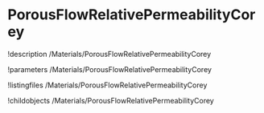 <!-- MOOSE Documentation Stub: Remove this when content is added. -->

# PorousFlowRelativePermeabilityCorey
!description /Materials/PorousFlowRelativePermeabilityCorey

!parameters /Materials/PorousFlowRelativePermeabilityCorey

!listingfiles /Materials/PorousFlowRelativePermeabilityCorey

!childobjects /Materials/PorousFlowRelativePermeabilityCorey
